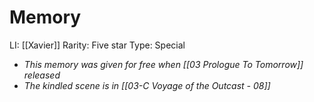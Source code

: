 # Memory
LI: [[Xavier]]
Rarity: Five star
Type:  Special
* *This memory was given for free when [[03 Prologue To Tomorrow]] released*
* *The kindled scene is in [[03-C Voyage of the Outcast - 08]]* 